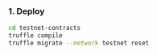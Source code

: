 ### 1. Deploy

```bash
cd testnet-contracts
truffle compile
truffle migrate --network testnet reset
```
